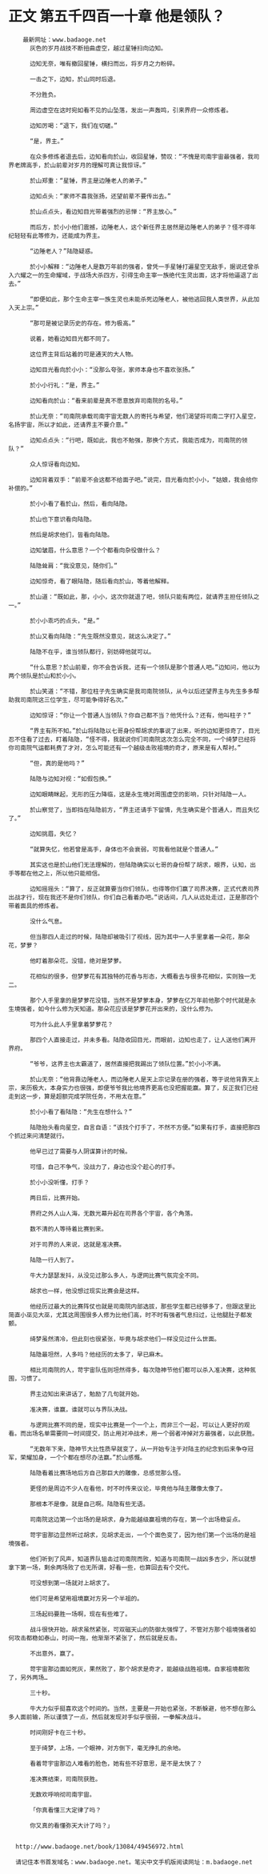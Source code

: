 # 正文 第五千四百一十章 他是领队？
        最新网址：www.badaoge.net
          灰色的岁月战技不断扭曲虚空，越过星锤扫向边知。
      
          边知无奈，唯有撤回星锤，横扫而出，将岁月之力粉碎。
      
          一击之下，边知，於山同时后退。
      
          不分胜负。
      
          周边虚空在这时宛如看不见的山坠落，发出一声轰鸣，引来界府一众修炼者。
      
          边知厉喝：“退下，我们在切磋。”
      
          “是，界主。”
      
          在众多修炼者退去后，边知看向於山，收回星锤，赞叹：“不愧是司南宇宙最强者，我司界老牌高手，於山前辈对岁月的理解可真让我惊讶。”
      
          於山郑重：“星锤，界主是边陲老人的弟子。”
      
          边知点头：“家师不喜我张扬，还望前辈不要传出去。”
      
          於山点点头，看边知目光带着强烈的忌惮：“界主放心。”
      
          而后方，於小小他们震撼，边陲老人，这个新任界主居然是边陲老人的弟子？怪不得年纪轻轻有此等修为，还能成为界主。
      
          “边陲老人？”陆隐疑惑。
      
          於小小解释：“边陲老人是数万年前的强者，曾凭一手星锤打遍星空无敌手，据说还曾杀入六耀之一的生命耀域，于战场大杀四方，引得生命主宰一族绝代生灵出面，这才将他逼退了出去。”
      
          “即便如此，那个生命主宰一族生灵也未能杀死边陲老人，被他逃回我人类世界，从此加入天上宗。”
      
          “那可是被记录历史的存在。修为极高。”
      
          说着，她看边知目光都不同了。
      
          这位界主背后站着的可是通天的大人物。
      
          边知目光看向於小小：“没那么夸张，家师本身也不喜欢张扬。”
      
          於小小行礼：“是，界主。”
      
          边知看向於山：“看来前辈是真不愿意放弃司南院的名号。”
      
          於山无奈：“司南院承载司南宇宙无数人的寄托与希望，他们渴望将司南二字打入星空，名扬宇宙，所以才如此，还请界主不要介意。”
      
          边知点点头：“行吧，既如此，我也不勉强，那换个方式，我能否成为，司南院的领队？”
      
          众人惊讶看向边知。
      
          边知背着双手：“前辈不会这都不给面子吧。”说完，目光看向於小小，“姑娘，我会给你补偿的。”
      
          於小小看了看於山，然后，看向陆隐。
      
          於山也下意识看向陆隐。
      
          然后是胡求他们，皆看向陆隐。
      
          边知皱眉，什么意思？一个个都看向杂役做什么？
      
          陆隐耸肩：“我没意见，随你们。”
      
          边知惊奇，看了眼陆隐，随后看向於山，等着他解释。
      
          於山道：“既如此，那，小小，这次你就退了吧，领队只能有两位，就请界主担任领队之一。”
      
          於小小乖巧的点头，“是。”
      
          於山又看向陆隐：“先生既然没意见，就这么决定了。”
      
          陆隐不在乎，谁当领队都行，别妨碍他就可以。
      
          “什么意思？於山前辈，你不会告诉我，还有一个领队是那个普通人吧。”边知问，他以为两个领队是於山和於小小。
      
          於山笑道：“不错，那位柱子先生确实是我司南院领队，从今以后还望界主与先生多多帮助我司南院这三位学生，尽可能争得好名次。”
      
          边知惊讶：“你让一个普通人当领队？你自己都不当？他凭什么？还有，他叫柱子？”
      
          “界主有所不知。”於山将陆隐以七哥身份帮胡求的事说了出来，听的边知更惊奇了，目光忍不住看了过去，盯着陆隐，“怪不得，我就说你们司南院这次怎么完全不同，一个绮梦已经将你司南院气运都耗费了才对，怎么可能还有一个越级击败祖境的奇才，原来是有人帮衬。”
      
          “但，真的是他吗？”
      
          陆隐与边知对视：“如假包换。”
      
          边知眼睛眯起，无形的压力降临，这是永生境对周围虚空的影响，只针对陆隐一人。
      
          於山察觉了，当即挡在陆隐前方，“界主还请手下留情，先生确实是个普通人，而且失忆了。”
      
          边知挑眉，失忆？
      
          “就算失忆，他若曾是高手，身体也不会衰弱，可我看他就是个普通人。”
      
          其实这也是於山他们无法理解的，但陆隐确实以七哥的身份帮了胡求，眼界，认知，出手等都在他之上，所以他只能相信。
      
          边知摇摇头：“算了，反正就算要当你们领队，也得等你们赢了司界决赛，正式代表司界出战才行，现在我还不是你们领队，你们自己看着办吧。”说话间，几人从远处走过，正是那四个带着面具的修炼者。
      
          没什么气息。
      
          但当那四人走过的时候，陆隐却被吸引了视线，因为其中一人手里拿着一朵花，那朵花，梦萝？
      
          他盯着那朵花，没错，绝对是梦萝。
      
          花相似的很多，但梦萝花有其独特的花香与形态，大概看去与很多花相似，实则独一无二。
      
          那个人手里拿的是梦萝花没错，当然不是梦萝本身，梦萝在亿万年前他那个时代就是永生境强者，如今什么修为天知道。那朵花应该是梦萝花开出来的，没什么修为。
      
          可为什么此人手里拿着梦萝花？
      
          那四个人直接走过，并未多看。陆隐收回目光，而眼前，边知也走了，让人送他们离开界府。
      
          “爷爷，这界主也太霸道了，居然直接把我踢出了领队位置。”於小小不满。
      
          於山无奈：“他背靠边陲老人，而边陲老人是天上宗记录在册的强者，等于说他背靠天上宗，来历极大，本身实力也很强，即便爷爷我比他境界更高也没把握能赢。算了，反正我们已经走到这一步，算是超额完成学院任务，不用太在意。”
      
          於小小看了看陆隐：“先生在想什么？”
      
          陆隐抬头看向星空，自言自语：“该找个打手了，不然不方便。”如果有打手，直接把那四个抓过来问清楚就行。
      
          他早已过了需要与人阴谋算计的时候。
      
          可惜，自己不争气，没战力了，身边也没个趁心的打手。
      
          於小小没听懂，打手？
      
          两日后，比赛开始。
      
          界府之外人山人海，无数光幕升起在司界各个宇宙，各个角落。
      
          数不清的人等待着比赛到来。
      
          对于司界的人来说，这就是准决赛。
      
          陆隐一行人到了。
      
          牛大力瑟瑟发抖，从没见过那么多人，与逻网比赛气氛完全不同。
      
          胡求也一样，他没想过现实比赛会是这样。
      
          他经历过最大的比赛阵仗也就是司南院内部选拔，那些学生都已经够多了，但跟这里比简直小巫见大巫，尤其这周围很多人修为比他们高，时不时有强者气息扫过，让他腿肚子都发颤。
      
          绮梦虽然清冷，但此刻也很紧张，毕竟与胡求他们一样没见过什么世面。
      
          陆隐最坦然，人多吗？他经历的太多了，早已麻木。
      
          相比司南院的人，苛宇宙队伍则坦然得多，每次隐神节他们都可以杀入准决赛，这种氛围，习惯了。
      
          界主边知出来讲话了，勉励了几句就开始。
      
          准决赛，谁赢，谁就可以与界队决战。
      
          与逻网比赛不同的是，现实中比赛是一个一个上，而非三个一起，可以让人更好的观看。而出场名单需要同一时间提交，防止用对冲战术，用一个弱者冲掉对方最强者，以此获胜。
      
          “无数年下来，隐神节大比性质早就变了，从一开始专注于对陆主的纪念到后来争夺冠军，荣耀加身，一个个都在想尽办法赢。”於山感慨。
      
          陆隐看着比赛场地后方自己那巨大的雕像，总感觉那么怪。
      
          更怪的是周边不少人在看他，时不时传来议论，毕竟他与陆主雕像太像了。
      
          那根本不是像，就是自己啊。陆隐有些无语。
      
          司南院这边第一个出场的是胡求，身为能越级赢祖境的存在，第一个出场稳妥点。
      
          苛宇宙那边显然听过胡求，见胡求走出，一个个面色变了，因为他们第一个出场的是祖境强者。
      
          他们听到了风声，知道界队狙击过司南院而败，知道与司南院一战凶多吉少，所以就想拿下第一场，剩余两场败了也无所谓，好看一些，也算回去有个交代。
      
          可没想到第一场就对上胡求了。
      
          他们可是希望用祖境赢对方另一个半祖的。
      
          三场起码要胜一场啊，现在有些难了。
      
          战斗很快开始，胡求虽然紧张，可双磁天山的防御太强悍了，不管对方那个祖境强者如何攻击都稳如泰山，时间一拖，他渐渐不紧张了，然后就是反击。
      
          不出意外，赢了。
      
          苛宇宙那边面如死灰，果然败了，那个胡求是奇才，能越级战胜祖境。自家祖境都败了，另外两场…
      
          三十秒。
      
          牛大力似乎挺喜欢这个时间的。当然，主要是一开始也紧张，不断躲避，他不想在那么多人面前输，所以谨慎了一点，然后就发现对手似乎很弱，一拳解决战斗。
      
          时间刚好卡在三十秒。
      
          至于绮梦，上场，一个眼神，对方倒下，毫无挣扎的余地。
      
          看着苛宇宙那边人难看的脸色，她有些不好意思，是不是太快了？
      
          准决赛结束，司南院获胜。
      
          无数欢呼响彻司南宇宙。
      
          「你真看懂三大定律了吗？
      
          你又真的看懂弥天大计了吗？」
      
      
      http://www.badaoge.net/book/13084/49456972.html
      
      请记住本书首发域名：www.badaoge.net。笔尖中文手机版阅读网址：m.badaoge.net